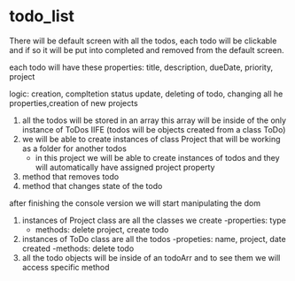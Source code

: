 # todo_list


There will be default screen with all the todos, each todo will be clickable and if so it will be put into completed and removed from the default screen.

each todo will have these properties: title, description, dueDate, priority, project

logic: creation, compltetion status update, deleting of todo, changing all he properties,creation of new projects



1. all the todos will be stored in an array this array will be inside of the only instance of ToDos IIFE (todos will be objects created from a class ToDo)
2. we will be able to create instances of class Project that will be working as a folder for another todos
    - in this project we will be able to create instances of todos and they will automatically have assigned project property
3. method that removes todo
4. method that changes state of the todo

after finishing the console version we will start manipulating the dom


1. instances of Project class are all the classes we create
    -properties: type
    - methods: delete project, create todo
2. instances of ToDo class are all the todos
    -propeties: name, project, date created
    -methods: delete todo
3. all the todo objects will be inside of an todoArr and to see them we will access specific method